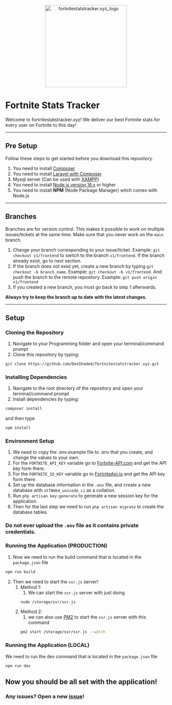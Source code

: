 <p align="center"><a href="https://fortnitestatstracker.xyz" target="_blank"><img src="https://fortnitestatstracker.xyz/favicons/android-chrome-256x256.png" width="256" alt="fortnitestatstracker.xyz_logo"></a></p>

# Fortnite Stats Tracker

Welcome to fortnitestatstracker.xyz! We deliver our best Fortnite stats for every user on Fortnite to this day!

---

## Pre Setup

Follow these steps to get started before you download this repository.

1. You need to install [Composer](https://getcomposer.org/)
2. You need to install [Laravel with Composer](https://laravel.com/docs/8.x#installation-via-composer)
3. Mysql server (Can be used with [XAMPP](https://www.apachefriends.org/index.html))
4. You need to install [Node.js version 16.x](https://nodejs.org/en/) or higher
5. You need to install **NPM** (Node Package Manager) witch comes with Node.js

---

## Branches

Branches are for version control. This makes it possible to work on multiple issues/tickets at the same time. Make sure that you never work on the `main` branch.

1. Change your branch corresponding to your issue/ticket. Example: `git checkout v1/frontend` to switch to the branch `v1/frontend`. If the branch already exist, go to next section.
2. If the branch does not exist yet, create a new branch by typing `git checkout -b branch_name`. Example: `git checkout -b v1/frontend`. And push the branch to the remote repository. Example: `git push origin v1/frontend`
3. If you created a new branch, you must go back to step 1 afterwards.

**Always try to keep the branch up to date with the latest changes.**

---

## Setup

### Cloning the Repository
1. Navigate to your Programming folder and open your terminal/command prompt
2. Clone this repository by typing:
```bash
git clone https://github.com/DevShaded/fortnitestatstracker.xyz.git
```

### Installing Dependencies
1. Navigate to the root directory of the repository and open your terminal/command prompt
2. Install dependencies by typing: 
```bash 
composer install
``` 
and then type
```bash
npm install
```

### Environment Setup
1. We need to copy the .env.example file to .env that you create, and change the values to your own.
2. For the `FORTNITE_API_KEY` variable go to [Fortnite-API.com](https://fortnite-api.com/) and get the API key form there.
3. For the `FORTNITE_IO_KEY` variable go to [FortniteApi.io](https://fortniteapi.io/) and get the API key form there.
4. Set up the database information in the `.env` file, and create a new database with `utf8mb4_unicode_ci` as a collation.
5. Run `php artisan key:generate` to generate a new session key for the application.
6. Then for the last step we need to run `php artisan migrate` to create the database tables.

### **Do not ever upload the `.env` file as it contains private credentials.**

### Running the Application (PRODUCTION)
1. Now we need to run the build command that is located in the `package.json` file
```bash
npm run build
```
2. Then we need to start the `ssr.js` server!
   1. Method 1:
      1. We can start the `ssr.js` server with just doing
      ```bash
      node /storage/ssr/ssr.js
      ```
   2. Method 2:
      1. we can also use [PM2](https://www.pm2.io/) to start the `ssr.js` server with this command
      ```bash
      pm2 start /storage/ssr/ssr.js --watch
      ```

### Running the Application (LOCAL)
We need to run the dev command that is located in the `package.json` file
```bash
npm run dev
```

Now you should be all set with the application!
---

### Any issues? Open a new [issue](https://github.com/DevShaded/fortnitestatstracker.xyz/issues)!

